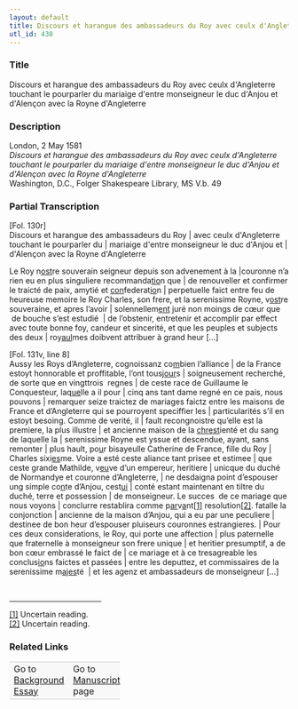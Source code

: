 ```yaml
---  
layout: default  
title: Discours et harangue des ambassadeurs du Roy avec ceulx d'Angleterre touchant le pourparler du mariaige d'entre monseigneur le duc d'Anjou et d'Alençon avec la Royne d'Angleterre  
utl_id: 430
---
```


### Title

Discours et harangue des ambassadeurs du Roy avec ceulx d'Angleterre touchant le pourparler du mariaige d'entre monseigneur le duc d'Anjou et d'Alençon avec la Royne d'Angleterre

### Description

<p>London, 2 May 1581<br /><em>Discours et harangue des ambassadeurs du Roy avec ceulx d'Angleterre touchant le pourparler du mariaige d'entre monseigneur le duc d'Anjou et d'Alençon avec la Royne d'Angleterre</em><br />
Washington, D.C., Folger Shakespeare Library, MS V.b. 49</p>



### Partial Transcription

<p>[Fol. 130r]<br />
Discours et harangue des ambassadeurs du Roy | avec ceulx d'Angleterre touchant le pourparler du | mariaige d'entre monseigneur le duc d'Anjou et | d'Alençon avec la Royne d'Angleterre</p>
<p>Le Roy n<u>ost</u>re souverain seigneur depuis son advenement à la |couronne n’a rien eu en plus singuliere recommanda<u>tio</u>n que | de renouveller et confirmer le traicté de paix, amytié et <u>con</u>federat<u>io</u>n | perpetuelle faict entre feu de heureuse memoire le Roy Charles, son frere, et la serenissime Royne, v<u>ost</u>re souveraine, et apres l’avoir | solennellem<u>ent</u> juré non moings de cœur que  de bouche s’est estudié  | de l’obstenir, entretenir et accomplir par effect avec toute bonne foy, candeur et sincerité, et que les peuples et subjects des deux | roy<u>aul</u>mes doibvent attribuer à grand heur […]</p>

<p>[Fol. 131v, line 8]<br />
Aussy les Roys d’Angleterre, cognoissanz co<u>m</u>bien l’alliance | de la France estoyt honnorable et proffitable, l’ont tousj<u>our</u>s | soigneusement recherché, de sorte que en vingttrois  regnes | de ceste race de Guillaume le Conquesteur, laq<u>ue</u>lle a il pour | cinq ans tant dame regné en ce pais, nous pouvons | remarquer seize traictez de mariages faictz entre les maisons de France et d’Angleterre qui se pourroyent speciffier les | particularités s’il en estoyt besoing. Comme de verité, il | fault recongnoistre qu’elle est la premiere, la plus illustre | et ancienne maison de la <u>chrest</u>ienté et du sang de laquelle la | serenissime Royne est yssue et descendue, ayant, sans remonter | plus hault, po<u>u</u>r bisayeulle Catherine de France, fille du Roy | Charles sixi<u>es</u>me. Voire a esté ceste aliance tant prisee et estimee | que ceste grande Mathilde, v<u>eu</u>ve d’un empereur, heritiere | unicque du duché de Normandye et couronne d’Angleterre, | ne desdaigna point d’espouser ung simple co<u>n</u>te d’Anjou, cest<u>ui</u> | conté estant maintenant en tiltre du duché, terre et possession | de monseigneur. Le succes  de ce mariage que nous voyons | conclurre restablira comme p<u>ar</u>v<u>a</u>nt<a href="#_ftn1" name="_ftnref1" title="" id="_ftnref1">[1]</a> resolution<a href="#_ftn2" name="_ftnref2" title="" id="_ftnref2">[2]</a>. fatalle la conjonction | ancienne de la maison d’Anjou, qui a eu par une peculiere | destinee de bon heur d’espouser pluiseurs couronnes estrangieres. | Pour ces deux considerations, le Roy, qui porte une affection | plus paternelle que fraternelle à monseigneur son frere unique | et heritier presumptif, a de bon cœur embrassé le faict de | ce mariage et à ce tresagreable les conclus<u>io</u>ns faictes et passées | entre les deputtez, et commissaires de la serenissime m<u>ajes</u>té  | et les agenz et ambassadeurs de monseigneur […]</p>
<div> 
<hr align="left" size="1" width="33%" /><div id="ftn1"><a href="#_ftnref1" name="_ftn1" title="" id="_ftn1">[1]</a> Uncertain reading.</div>
<div id="ftn2"><a href="#_ftnref2" name="_ftn2" title="" id="_ftn2">[2]</a> Uncertain reading.</div>
</div>



### Related Links

<table border="0.5" cellpadding="1" cellspacing="1" style="width: 200px; background-color:#F8F8F8;">
    <tbody style="border-color:#ccc">
        <tr style="border-color:#ccc">
            <td>Go to <a href="https://centerfordigitalhumanities.github.io/Newberry-French-paleography/essay/430" target="_blank">Background Essay</a></td>
            <td>Go to <a href="https://centerfordigitalhumanities.github.io/Newberry-French-paleography/www/record.html?id=430" target="_blank">Manuscript</a> page</td>
        </tr>
    </tbody>
</table>
